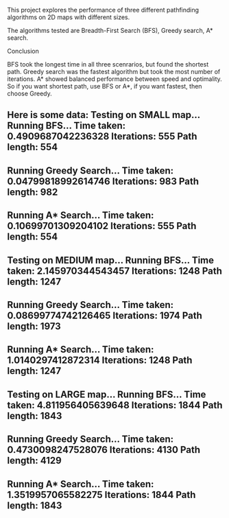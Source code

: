 This project explores the performance of three different pathfinding
algorithms on 2D maps with different sizes.

The algorithms tested are Breadth-First Search (BFS), Greedy search, A* search.

Conclusion

BFS took the longest time in all three scenrarios, but found the shortest path.
Greedy search was the fastest algorithm but took the most number of iterations.
A* showed balanced performance between speed and optimality.
So if you want shortest path, use BFS or A*, if you want fastest, then choose Greedy.


Here is some data:
Testing on SMALL map...
Running BFS...
Time taken: 0.4909687042236328
Iterations: 555
Path length: 554
------
Running Greedy Search...
Time taken: 0.04799818992614746
Iterations: 983
Path length: 982
------
Running A* Search...
Time taken: 0.10699701309204102
Iterations: 555
Path length: 554
------
Testing on MEDIUM map...
Running BFS...
Time taken: 2.145970344543457
Iterations: 1248
Path length: 1247
------
Running Greedy Search...
Time taken: 0.08699774742126465
Iterations: 1974
Path length: 1973
------
Running A* Search...
Time taken: 1.0140297412872314
Iterations: 1248
Path length: 1247
------
Testing on LARGE map...
Running BFS...
Time taken: 4.811956405639648
Iterations: 1844
Path length: 1843
------
Running Greedy Search...
Time taken: 0.4730098247528076
Iterations: 4130
Path length: 4129
------
Running A* Search...
Time taken: 1.3519957065582275
Iterations: 1844
Path length: 1843
------

